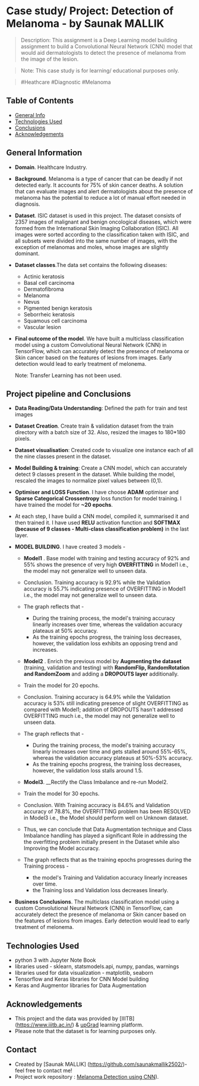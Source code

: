 # Case study/ Project: Detection of Melanoma - by Saunak MALLIK
> Description: This assignment is a Deep Learning model building assignment to build a Convolutional Neural Network (CNN) model that would aid dermatologists to detect the presence of melanoma from the image of the lesion.

> Note: This case study is for learning/ educational purposes only.

>  #Heathcare #Diagnostic #Melanoma
## Table of Contents
* [General Info](#general-information)
* [Technologies Used](#technologies-used)
* [Conclusions](#conclusions)
* [Acknowledgements](#acknowledgements)

## General Information
- __Domain__. Healthcare Industry.

- __Background__. Melanoma is a type of cancer that can be deadly if not detected early. It accounts for 75% of skin cancer deaths. A solution that can evaluate images and alert dermatologists about the presence of melanoma has the potential to reduce a lot of manual effort needed in diagnosis.

- __Dataset__. ISIC dataset is used in this project. The dataset consists of 2357 images of malignant and benign oncological diseases, which were formed from the International Skin Imaging Collaboration (ISIC). All images were sorted according to the classification taken with ISIC, and all subsets were divided into the same number of images, with the exception of melanomas and moles, whose images are slightly dominant.


- __Dataset classes__.The data set contains the following diseases:
    - Actinic keratosis
    - Basal cell carcinoma
    - Dermatofibroma
    - Melanoma
    - Nevus
    - Pigmented benign keratosis
    - Seborrheic keratosis
    - Squamous cell carcinoma
    - Vascular lesion

- __Final outcome of the model__. We have built a multiclass classification model using a custom Convolutional Neural Network (CNN) in TensorFlow, which can accurately detect the presence of melanoma or Skin cancer based on the features of lesions from images. Early detection would lead to early treatment of melonema.

    Note: Transfer Learning has not been used.

## Project pipeline and Conclusions
- __Data Reading/Data Understanding__: Defined the path for train and test images 
- __Dataset Creation__. Create train & validation dataset from the train directory with a batch size of 32. Also, resized the images to 180*180 pixels.
- __Dataset visualisation__: Created code to visualize one instance each of all the nine classes present in the dataset.
- __Model Building & training__: Create a CNN model, which can accurately detect 9 classes present in the dataset. While building the model, rescaled the images to normalize pixel values between (0,1).
- __Optimiser and LOSS Function__. I have choose __ADAM__ optimiser and __Sparse Categorical Crossentropy__ loss function for model training. I have trained the model for __~20 epochs__.
- At each step, I have build a CNN model, compiled it, summarised it and then trained it. I have used __RELU__ activation function and __SOFTMAX (because of 9 classes - Multi-class classification problem)__ in the last layer.
- __MODEL BUILDING__. I have created 3 models -

    - __Model1__ . Base model with training and testing accuracy of 92% and 55% shows the presence of very high __OVERFITTING__ in Model1  i.e., the model may not generalize well to unseen data.
    - Conclusion. Training accuracy is 92.9% while the Validation accuracy is 55.7% indicating presence of OVERFITTING in Model1 i.e., the model may not generalize well to unseen data.
    - The graph reflects that -
        - During the training process, the model's training accuracy linearly increases over time, whereas the validation accuracy plateaus at 50% accuracy.
        - As the training epochs progress, the training loss decreases, however, the validation loss exhibits an opposing trend and increases.


    - __Model2__ . Enrich the previous model by __Augmenting the dataset__ (training, validation and testing) with __RandomFlip, RandomRotation and RandomZoom__ and adding a __DROPOUTS layer__ additionally.
    - Train the model for 20 epochs.
    
    - Conclusion. Training accuracy is 64.9% while the Validation accuracy is 53% still indicating presence of slight OVERFITTING as compared with Model1; addition of DROPOUTS hasn't addressed OVERFITTING much i.e., the model may not generalize well to unseen data.
    - The graph reflects that -
        - During the training process, the model's training accuracy linearly increases over time and gets stalled around 55%-65%, whereas the validation accuracy plateaus at 50%-53% accuracy.
        - As the training epochs progress, the training loss decreases, however, the validation loss stalls around 1.5.
    
    - __Model3__. __Rectify the Class Imbalance and re-run Model2. 
    - Train the model for 30 epochs.
    - Conclusion. With Training accuracy is 84.6% and Validation accuracy of 78.8%, the OVERFITTING problem has been RESOLVED in Model3 i.e., the Model should perform well on Unknown dataset.
    - Thus, we can conclude that Data Augmentation technique and Class Imbalance handling has played a significant Role in addressing the the overfitting problem initially present in the Dataset while also Improving the Model accuracy.
    - The graph reflects that as the training epochs progresses during the Training process -
        - the model's Training and Validation accuracy linearly increases over time.
        - the Training loss and Validation loss decreases linearly.

- __Business Conclusions__. The multiclass classification model using a custom Convolutional Neural Network (CNN) in TensorFlow, can accurately detect the presence of melanoma or Skin cancer based on the features of lesions from images. Early detection would lead to early treatment of melonema.

## Technologies Used
- python 3 with Jupyter Note Book
- libraries used - sklearn, statsmodels.api, numpy, pandas, warnings
- libraries used for data visualization - matplotlib, seaborn
- Tensorflow and Keras libraries for CNN Model building
- Keras and Augmentor libraries for Data Augmentation


## Acknowledgements

- This project and the data was provided by [IIITB] (https://www.iiitb.ac.in/) & [upGrad](https://www.upgrad.com/) learning platform.
- Please note that the dataset is for learning purposes only.


## Contact
- Created by [Saunak MALLIK]
(https://github.com/saunakmallik2502/)- feel free to contact me!
- Project work repository : [Melanoma Detection using CNN](https://github.com/saunakmallik2502/Deep_Learning)).

